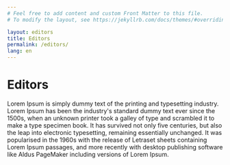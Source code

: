 ```yaml
---
# Feel free to add content and custom Front Matter to this file.
# To modify the layout, see https://jekyllrb.com/docs/themes/#overriding-theme-defaults

layout: editors
title: Editors
permalink: /editors/
lang: en
---
```


# Editors

Lorem Ipsum is simply dummy text of the printing and typesetting industry. Lorem Ipsum has been the industry's standard dummy text ever since the 1500s, when an unknown printer took a galley of type and scrambled it to make a type specimen book. It has survived not only five centuries, but also the leap into electronic typesetting, remaining essentially unchanged. It was popularised in the 1960s with the release of Letraset sheets containing Lorem Ipsum passages, and more recently with desktop publishing software like Aldus PageMaker including versions of Lorem Ipsum.